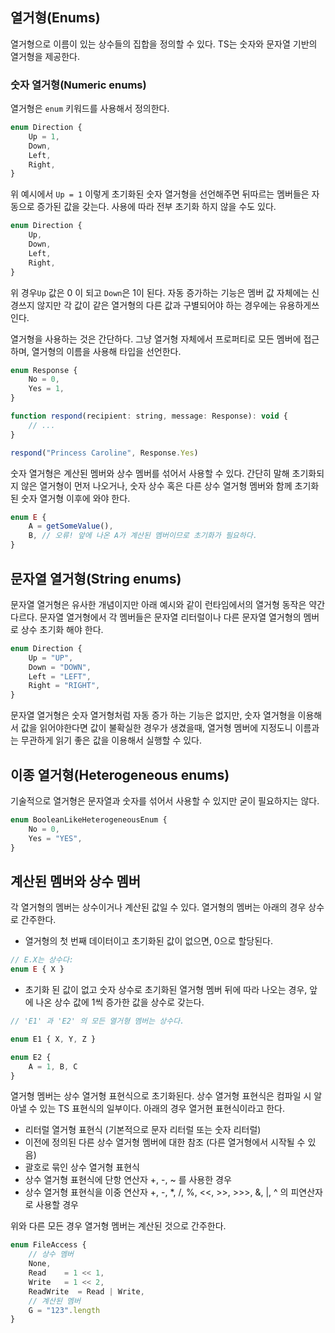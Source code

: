 ## 열거형(Enums)

열거형으로 이름이 있는 상수들의 집합을 정의할 수 있다. TS는 숫자와 문자열 기반의 열거형을 제공한다.

### 숫자 열거형(Numeric enums)

열거형은 ```enum``` 키워드를 사용해서 정의한다.
```Javascript
enum Direction {
    Up = 1,
    Down,
    Left,
    Right,
}
```
위 예시에서 ```Up = 1``` 이렇게 초기화된 숫자 열거형을 선언해주면 뒤따르는 멤버들은 자동으로 증가된 값을 갖는다.
사용에 따라 전부 초기화 하지 않을 수도 있다.
```Javascript
enum Direction {
    Up,
    Down,
    Left,
    Right,
}
```
위 경우```Up``` 값은 0 이 되고 ```Down```은 1이 된다. 자동 증가하는 기능은 멤버 값 자체에는 신경쓰지 않지만 각 값이 같은 열거형의 다른 값과 구별되어야 하는 경우에는 유용하게쓰인다.

열거형을 사용하는 것은 간단하다. 그냥 열거형 자체에서 프로퍼티로 모든 멤버에 접근하며, 열거형의 이름을 사용해 타입을 선언한다.

```Javascript
enum Response {
    No = 0,
    Yes = 1,
}

function respond(recipient: string, message: Response): void {
    // ...
}

respond("Princess Caroline", Response.Yes)
```
숫자 열거형은 계산된 멤버와 상수 멤버를 섞어서 사용할 수 있다. 간단히 말해 초기화되지 않은 열거형이 먼저 나오거나, 숫자 상수 혹은 다른 상수 열거형 멤버와 함께 초기화된 숫자
열거형 이후에 와야 한다. 
```Javascript
enum E {
    A = getSomeValue(),
    B, // 오류! 앞에 나온 A가 계산된 멤버이므로 초기화가 필요하다.
}
```
## 문자열 열거형(String enums)

문자열 열거형은 유사한 개념이지만 아래 예시와 같이 런타임에서의 열거형 동작은 약간 다르다. 문자열 열거형에서 각 멤버들은 문자열 리터럴이나 다른 문자열 열거형의 멤버로 
상수 초기화 해야 한다.
```Javascript
enum Direction {
    Up = "UP",
    Down = "DOWN",
    Left = "LEFT",
    Right = "RIGHT",
}
```
문자열 열거형은 숫자 열거형처럼 자동 증가 하는 기능은 없지만, 숫자 열거형을 이용해서 값을 읽어야한다면 값이 불확실한 경우가 생겼을때, 열거형 멤버에 지정도니 이름과는 무관하게
읽기 좋은 값을 이용해서 실행할 수 있다.

## 이종 열거형(Heterogeneous enums)

기술적으로 열거형은 문자열과 숫자를 섞어서 사용할 수 있지만 굳이 필요하지는 않다.
```Javascript
enum BooleanLikeHeterogeneousEnum {
    No = 0,
    Yes = "YES",
}
```
## 계산된 멤버와 상수 멤버

각 열거형의 멤버는 상수이거나 계산된 값일 수 있다. 열거형의 멤버는 아래의 경우 상수로 간주한다.

- 열거형의 첫 번째 데이터이고 초기화된 값이 없으면, 0으로 할당된다.
```Javascript
// E.X는 상수다:
enum E { X }
```
- 초기화 된 값이 없고 숫자 상수로 초기화된 열거형 멤버 뒤에 따라 나오는 경우, 앞에 나온 상수 값에 1씩 증가한 값을 상수로 갖는다.
```Javascript
// 'E1' 과 'E2' 의 모든 열거형 멤버는 상수다.

enum E1 { X, Y, Z }

enum E2 {
    A = 1, B, C
}
```
열거형 멤버는 상수 열거형 표현식으로 초기화된다. 상수 열거형 표현식은 컴파일 시 알아낼 수 있는 TS 표현식의 일부이다. 아래의 경우 열거현 표현식이라고 한다.
- 리터럴 열거형 표현식 (기본적으로 문자 리터럴 또는 숫자 리터럴)
- 이전에 정의된 다른 상수 열거형 멤버에 대한 참조 (다른 열거형에서 시작될 수 있음)
- 괄호로 묶인 상수 열거형 표현식
- 상수 열거형 표현식에 단항 연산자 +, -, ~ 를 사용한 경우
- 상수 열거형 표현식을 이중 연산자 +, -, *, /, %, <<, >>, >>>, &, |, ^ 의 피연산자로 사용할 경우

위와 다른 모든 경우 열거형 멤버는 계산된 것으로 간주한다.
```Javascript
enum FileAccess {
    // 상수 멤버
    None,
    Read    = 1 << 1,
    Write   = 1 << 2,
    ReadWrite  = Read | Write,
    // 계산된 멤버
    G = "123".length
}
```






















